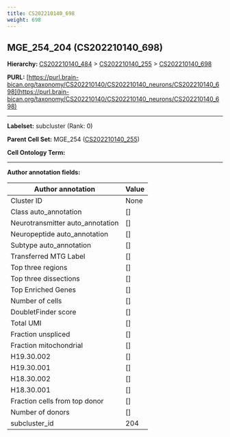 ```yaml
---
title: CS202210140_698
weight: 698
---
```

## MGE_254_204 (CS202210140_698)
<b>Hierarchy: </b>
[CS202210140_484](../CS202210140_484) >
[CS202210140_255](../CS202210140_255) >
[CS202210140_698](../CS202210140_698)

**PURL:** [https://purl.brain-bican.org/taxonomy/CS202210140/CS202210140_neurons/CS202210140_698](https://purl.brain-bican.org/taxonomy/CS202210140/CS202210140_neurons/CS202210140_698)

---


**Labelset:** subcluster (Rank: 0)

**Parent Cell Set:** MGE_254 ([CS202210140_255](../CS202210140_255))



**Cell Ontology Term:** 

[MARKER GENES.]: #


---

[TRANSFERRED ANNOTATIONS.]: #


[AUTHOR ANNOTATION FIELDS.]: #


**Author annotation fields:**

| Author annotation | Value |
|-------------------|-------|
|Cluster ID|None|
|Class auto_annotation|[]|
|Neurotransmitter auto_annotation|[]|
|Neuropeptide auto_annotation|[]|
|Subtype auto_annotation|[]|
|Transferred MTG Label|[]|
|Top three regions|[]|
|Top three dissections|[]|
|Top Enriched Genes|[]|
|Number of cells|[]|
|DoubletFinder score|[]|
|Total UMI|[]|
|Fraction unspliced|[]|
|Fraction mitochondrial|[]|
|H19.30.002|[]|
|H19.30.001|[]|
|H18.30.002|[]|
|H18.30.001|[]|
|Fraction cells from top donor|[]|
|Number of donors|[]|
|subcluster_id|204|
